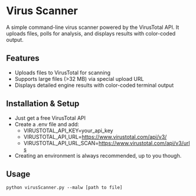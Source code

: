 # Virus Scanner
A simple command-line virus scanner powered by the VirusTotal API. It uploads files, polls for analysis, and displays results with color-coded output.

## Features
- Uploads files to VirusTotal for scanning
- Supports large files (>32 MB) via special upload URL
- Displays detailed engine results with color-coded terminal output

## Installation & Setup
- Just get a free VirusTotal API
- Create a .env file and add:
    - VIRUSTOTAL_API_KEY=your_api_key
    - VIRUSTOTAL_API_URL=https://www.virustotal.com/api/v3/
    - VIRUSTOTAL_API_URL_SCAN=https://www.virustotal.com/api/v3/urls
- Creating an environment is always recommended, up to you though.

## Usage
`python virusScanner.py --malw [path to file]`
